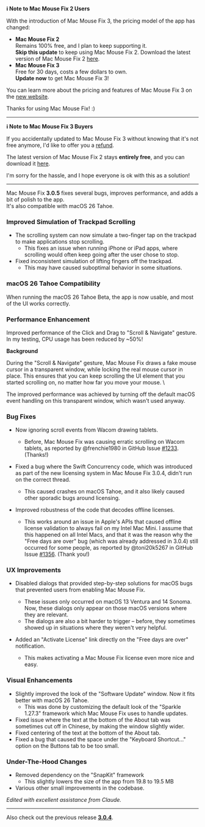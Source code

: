 **ℹ️ Note to Mac Mouse Fix 2 Users**

 With the introduction of Mac Mouse Fix 3, the pricing model of the app has changed:
 
 - **Mac Mouse Fix 2**\
 Remains 100% free, and I plan to keep supporting it.\
**Skip this update** to keep using Mac Mouse Fix 2. Download the latest version of Mac Mouse Fix 2 [here](https://redirect.macmousefix.com/?target=mmf2-latest).
 - **Mac Mouse Fix 3**\
 Free for 30 days, costs a few dollars to own.\
 **Update now** to get Mac Mouse Fix 3!

You can learn more about the pricing and features of Mac Mouse Fix 3 on the [new website](https://macmousefix.com/).

Thanks for using Mac Mouse Fix! :)

---

**ℹ️ Note to Mac Mouse Fix 3 Buyers**

If you accidentally updated to Mac Mouse Fix 3 without knowing that it's not free anymore, I'd like to offer you a [refund](https://redirect.macmousefix.com/?target=mmf-apply-for-refund).

The latest version of Mac Mouse Fix 2 stays **entirely free**, and you can download it [here](https://redirect.macmousefix.com/?target=mmf2-latest).

I'm sorry for the hassle, and I hope everyone is ok with this as a solution!

---

Mac Mouse Fix **3.0.5** fixes several bugs, improves performance, and adds a bit of polish to the app. \
It's also compatible with macOS 26 Tahoe.

### Improved Simulation of Trackpad Scrolling

- The scrolling system can now simulate a two-finger tap on the trackpad to make applications stop scrolling.
    - This fixes an issue when running iPhone or iPad apps, where scrolling would often keep going after the user chose to stop.
- Fixed inconsistent simulation of lifting fingers off the trackpad.
    - This may have caused suboptimal behavior in some situations.



### macOS 26 Tahoe Compatibility

When running the macOS 26 Tahoe Beta, the app is now usable, and most of the UI works correctly.



### Performance Enhancement

Improved performance of the Click and Drag to "Scroll & Navigate" gesture. \
In my testing, CPU usage has been reduced by ~50%!

**Background**

During the "Scroll & Navigate" gesture, Mac Mouse Fix draws a fake mouse cursor in a transparent window, while locking the real mouse cursor in place. This ensures that you can keep scrolling the UI element that you started scrolling on, no matter how far you move your mouse. \

The improved performance was achieved by turning off the default macOS event handling on this transparent window, which wasn't used anyway.





### Bug Fixes

- Now ignoring scroll events from Wacom drawing tablets.
    - Before, Mac Mouse Fix was causing erratic scrolling on Wacom tablets, as reported by @frenchie1980 in GitHub Issue [#1233](https://github.com/noah-nuebling/mac-mouse-fix/issues/1233). (Thanks!)
    
- Fixed a bug where the Swift Concurrency code, which was introduced as part of the new licensing system in Mac Mouse Fix 3.0.4, didn't run on the correct thread.
    - This caused crashes on macOS Tahoe, and it also likely caused other sporadic bugs around licensing.
- Improved robustness of the code that decodes offline licenses.
    - This works around an issue in Apple's APIs that caused offline license validation to always fail on my Intel Mac Mini. I assume that this happened on all Intel Macs, and that it was the reason why the "Free days are over" bug (which was already addressed in 3.0.4) still occurred for some people, as reported by @toni20k5267 in GitHub Issue [#1356](https://github.com/noah-nuebling/mac-mouse-fix/issues/1356). (Thank you!)
     
     

### UX Improvements

- Disabled dialogs that provided step-by-step solutions for macOS bugs that prevented users from enabling Mac Mouse Fix.
    - These issues only occurred on macOS 13 Ventura and 14 Sonoma. Now, these dialogs only appear on those macOS versions where they are relevant. 
    - The dialogs are also a bit harder to trigger – before, they sometimes showed up in situations where they weren't very helpful.
    
- Added an "Activate License" link directly on the "Free days are over" notification. 
    - This makes activating a Mac Mouse Fix license even more nice and easy.

### Visual Enhancements

- Slightly improved the look of the "Software Update" window. Now it fits better with macOS 26 Tahoe. 
    - This was done by customizing the default look of the "Sparkle 1.27.3" framework which Mac Mouse Fix uses to handle updates.
- Fixed issue where the text at the bottom of the About tab was sometimes cut off in Chinese, by making the window slightly wider.
- Fixed centering of the text at the bottom of the About tab.
- Fixed a bug that caused the space under the "Keyboard Shortcut..." option on the Buttons tab to be too small. 

### Under-The-Hood Changes

- Removed dependency on the "SnapKit" framework
    - This slightly lowers the size of the app from 19.8 to 19.5 MB
- Various other small improvements in the codebase.

*Edited with excellent assistance from Claude.*

---

Also check out the previous release [**3.0.4**](https://github.com/noah-nuebling/mac-mouse-fix/releases/tag/3.0.4).